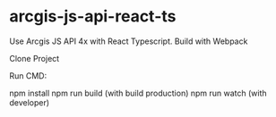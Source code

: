 # arcgis-js-api-react-ts
Use Arcgis JS API 4x with React Typescript. Build with Webpack

Clone Project

Run CMD:

npm install
npm run build (with build production)
npm run watch (with developer)
